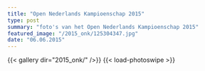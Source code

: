 ```yaml
---
title: "Open Nederlands Kampioenschap 2015"
type: post
summary: "foto's van het Open Nederlands Kampioenschap 2015"
featured_image: "/2015_onk/125304347.jpg"
date: "06.06.2015"
---
```


{{< gallery dir="2015_onk/" />}} {{< load-photoswipe >}}
